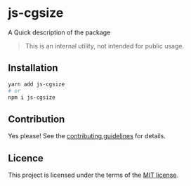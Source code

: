 # js-cgsize

A Quick description of the package

> This is an internal utility, not intended for public usage.

## Installation

```sh
yarn add js-cgsize
# or
npm i js-cgsize
```

## Contribution

Yes please! See the
[contributing guidelines](https://github.com/chakra-ui/core/blob/main/CONTRIBUTING.md)
for details.

## Licence

This project is licensed under the terms of the
[MIT license](https://github.com/chakra-ui/core/blob/main/LICENSE).
